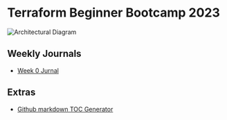 # Terraform Beginner Bootcamp 2023

![Architectural Diagram](https://github.com/danielWongHin/terraform-beginner-bootcamp-2023/assets/38197275/76eb4515-915b-4ab9-8f75-baa5b1087043)


## Weekly Journals
- [Week 0 Jurnal](journal/week0.md)

## Extras
- [Github markdown TOC Generator](https://derlin.github.io/bitdowntoc/)
